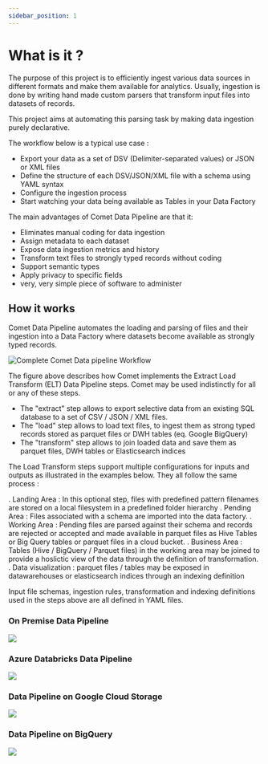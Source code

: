 ```yaml
---
sidebar_position: 1
---
```


# What is it ?
The purpose of this project is to efficiently ingest various data
sources in different formats and make them available for analytics.
Usually, ingestion is done by writing hand made custom parsers that
transform input files into datasets of records.

This project aims at automating this parsing task by making data
ingestion purely declarative.

The workflow below is a typical use case :

* Export your data as a set of DSV (Delimiter-separated values) or JSON or XML files
* Define the structure of each DSV/JSON/XML file with a schema using YAML syntax
* Configure the ingestion process
* Start watching your data being available as Tables in your Data Factory


The main advantages of Comet Data Pipeline are that it:

* Eliminates manual coding for data ingestion
* Assign metadata to each dataset
* Expose data ingestion metrics and history
* Transform text files to strongly typed records without coding
* Support semantic types
* Apply privacy to specific fields
* very, very simple piece of software to administer


## How it works

Comet Data Pipeline automates the loading and parsing of files and
their ingestion into a Data Factory where datasets become
available as strongly typed records.


![Complete Comet Data pipeline Workflow](/img/guide/elt.png)


The figure above describes how Comet implements the Extract Load Transform (ELT) Data Pipeline steps.
Comet may be used indistinctly for all or any of these steps.

* The "extract" step allows to export selective data from an existing SQL database to a set of CSV / JSON / XML files.
* The "load" step allows to load text files, to ingest them as strong typed records stored as parquet files or DWH tables (eq. Google BigQuery)
* The "transform" step allows to join loaded data and save them as parquet files, DWH tables or Elasticsearch indices

The Load Transform steps support multiple configurations for inputs and outputs as illustrated in the
examples below. They all follow the same process :

. Landing Area : In this optional step, files with predefined pattern filenames are stored on a local filesystem in a predefined folder hierarchy
. Pending Area : Files associated with a schema are imported into the data factory.
. Working Area : Pending files are parsed against their schema and records are rejected or accepted and made available in parquet files as Hive Tables or Big Query tables or parquet files in a cloud bucket.
. Business Area : Tables (Hive / BigQuery / Parquet files) in the working area may be joined to provide a hoslictic view of the data through the definition of transformation.
. Data visualization : parquet files / tables may be exposed in datawarehouses or elasticsearch indices through an indexing definition

Input file schemas, ingestion rules, transformation and indexing definitions used in the steps above are all defined in YAML files.

### On Premise Data Pipeline
![](/img/guide/elt-onpremise.png)

### Azure Databricks Data Pipeline
![](/img/guide/elt-azure-databricks.png)

### Data Pipeline on Google Cloud Storage
![](/img/guide/elt-gcp-gcs.png)


### Data Pipeline on BigQuery
![](/img/guide/elt-gcp-bq.png)








